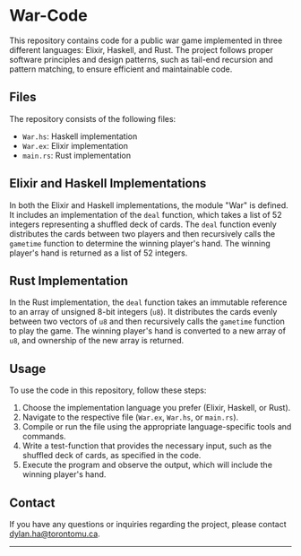 # War-Code

This repository contains code for a public war game implemented in three different languages: Elixir, Haskell, and Rust. The project follows proper software principles and design patterns, such as tail-end recursion and pattern matching, to ensure efficient and maintainable code.

## Files

The repository consists of the following files:

- `War.hs`: Haskell implementation
- `War.ex`: Elixir implementation
- `main.rs`: Rust implementation

## Elixir and Haskell Implementations

In both the Elixir and Haskell implementations, the module "War" is defined. It includes an implementation of the `deal` function, which takes a list of 52 integers representing a shuffled deck of cards. The `deal` function evenly distributes the cards between two players and then recursively calls the `gametime` function to determine the winning player's hand. The winning player's hand is returned as a list of 52 integers.

## Rust Implementation

In the Rust implementation, the `deal` function takes an immutable reference to an array of unsigned 8-bit integers (`u8`). It distributes the cards evenly between two vectors of `u8` and then recursively calls the `gametime` function to play the game. The winning player's hand is converted to a new array of `u8`, and ownership of the new array is returned.

## Usage

To use the code in this repository, follow these steps:

1. Choose the implementation language you prefer (Elixir, Haskell, or Rust).
2. Navigate to the respective file (`War.ex`, `War.hs`, or `main.rs`).
3. Compile or run the file using the appropriate language-specific tools and commands.
4. Write a test-function that provides the necessary input, such as the shuffled deck of cards, as specified in the code.
5. Execute the program and observe the output, which will include the winning player's hand.


## Contact

If you have any questions or inquiries regarding the project, please contact [dylan.ha@torontomu.ca](mailto:dylan.ha@torontomu.ca).

---
